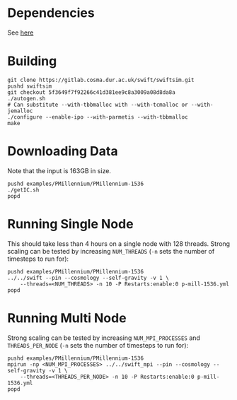 
# Dependencies
See [here](../deps.markdown)


# Building


    git clone https://gitlab.cosma.dur.ac.uk/swift/swiftsim.git
    pushd swiftsim
    git checkout 5f3649f7f92266c41d381ee9c8a3009a08d8da8a
    ./autogen.sh
    # Can substitute --with-tbbmalloc with --with-tcmalloc or --with-jemalloc
    ./configure --enable-ipo --with-parmetis --with-tbbmalloc
    make

# Downloading Data
Note that the input is 163GB in size.


    pushd examples/PMillennium/PMillennium-1536
    ./getIC.sh
    popd


# Running Single Node
This should take less than 4 hours on a single node with 128 threads.
Strong scaling can be tested by increasing `NUM_THREADS` (`-n` sets the number of timesteps to run for):


    pushd examples/PMillennium/PMillennium-1536
    ../../swift --pin --cosmology --self-gravity -v 1 \
        --threads=<NUM_THREADS> -n 10 -P Restarts:enable:0 p-mill-1536.yml
    popd


# Running Multi Node
Strong scaling can be tested by increasing `NUM_MPI_PROCESSES` and `THREADS_PER_NODE` (`-n` sets the number of timesteps to run for):


    pushd examples/PMillennium/PMillennium-1536
    mpirun -np <NUM_MPI_PROCESSES> ../../swift_mpi --pin --cosmology --self-gravity -v 1 \
        --threads=<THREADS_PER_NODE> -n 10 -P Restarts:enable:0 p-mill-1536.yml
    popd

